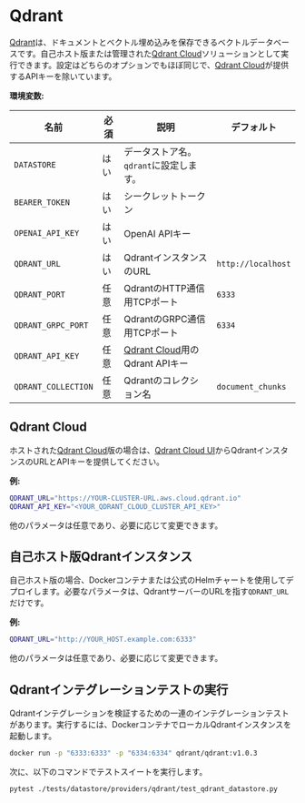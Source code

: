 # Qdrant

[Qdrant](https://qdrant.tech/)は、ドキュメントとベクトル埋め込みを保存できるベクトルデータベースです。自己ホスト版または管理された[Qdrant Cloud](https://cloud.qdrant.io/)ソリューションとして実行できます。設定はどちらのオプションでもほぼ同じで、[Qdrant Cloud](https://cloud.qdrant.io/)が提供するAPIキーを除いています。

**環境変数:**

| 名前                  | 必須 | 説明                                                     | デフォルト              |
|---------------------|----|--------------------------------------------------------|--------------------|
| `DATASTORE`         | はい | データストア名。`qdrant`に設定します。                                |                    |
| `BEARER_TOKEN`      | はい | シークレットトークン                                             |                    |
| `OPENAI_API_KEY`    | はい | OpenAI APIキー                                           |                    |
| `QDRANT_URL`        | はい | QdrantインスタンスのURL                                       | `http://localhost` |
| `QDRANT_PORT`       | 任意 | QdrantのHTTP通信用TCPポート                                   | `6333`             |
| `QDRANT_GRPC_PORT`  | 任意 | QdrantのGRPC通信用TCPポート                                   | `6334`             |
| `QDRANT_API_KEY`    | 任意 | [Qdrant Cloud](https://cloud.qdrant.io/)用のQdrant APIキー |                    |
| `QDRANT_COLLECTION` | 任意 | Qdrantのコレクション名                                         | `document_chunks`  |

## Qdrant Cloud

ホストされた[Qdrant Cloud](https://cloud.qdrant.io/)版の場合は、[Qdrant Cloud UI](https://cloud.qdrant.io/)からQdrantインスタンスのURLとAPIキーを提供してください。

**例:**

```bash
QDRANT_URL="https://YOUR-CLUSTER-URL.aws.cloud.qdrant.io"
QDRANT_API_KEY="<YOUR_QDRANT_CLOUD_CLUSTER_API_KEY>"
```

他のパラメータは任意であり、必要に応じて変更できます。

## 自己ホスト版Qdrantインスタンス

自己ホスト版の場合、Dockerコンテナまたは公式のHelmチャートを使用してデプロイします。必要なパラメータは、QdrantサーバーのURLを指す`QDRANT_URL`だけです。

**例:**

```bash
QDRANT_URL="http://YOUR_HOST.example.com:6333"
```

他のパラメータは任意であり、必要に応じて変更できます。

## Qdrantインテグレーションテストの実行

Qdrantインテグレーションを検証するための一連のインテグレーションテストがあります。実行するには、DockerコンテナでローカルQdrantインスタンスを起動します。

```bash
docker run -p "6333:6333" -p "6334:6334" qdrant/qdrant:v1.0.3
```

次に、以下のコマンドでテストスイートを実行します。

```bash
pytest ./tests/datastore/providers/qdrant/test_qdrant_datastore.py
```
